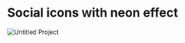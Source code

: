 # Social icons with neon effect

![Untitled Project](https://user-images.githubusercontent.com/55894059/228784018-520f565b-8d4f-4662-98f9-4aae53462fcb.gif)
